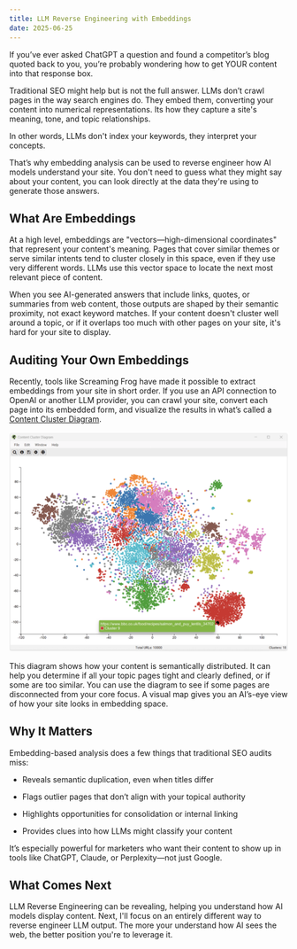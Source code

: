 ```yaml
---
title: LLM Reverse Engineering with Embeddings
date: 2025-06-25
---
```

If you’ve ever asked ChatGPT a question and found a competitor’s blog quoted back to you, you’re probably wondering how to get YOUR content into that response box.

Traditional SEO might help but is not the full answer. LLMs don’t crawl pages in the way search engines do. They embed them, converting your content into numerical representations. Its how they capture a site's meaning, tone, and topic relationships.

In other words, LLMs don't index your keywords, they interpret your concepts.

That’s why embedding analysis can be used to reverse engineer how AI models understand your site. You don't need to guess what they might say about your content, you can look directly at the data they're using to generate those answers.

<!--truncate-->

## What Are Embeddings
At a high level, embeddings are "vectors—high-dimensional coordinates" that represent your content's meaning. Pages that cover similar themes or serve similar intents tend to cluster closely in this space, even if they use very different words. LLMs use this vector space to locate the next most relevant piece of content.

When you see AI-generated answers that include links, quotes, or summaries from web content, those outputs are shaped by their semantic proximity, not exact keyword matches. If your content doesn't cluster well around a topic, or if it overlaps too much with other pages on your site, it's hard for your site to display.

## Auditing Your Own Embeddings
Recently, tools like Screaming Frog have made it possible to extract embeddings from your site in short order. If you use an API connection to OpenAI or another LLM provider, you can crawl your site, convert each page into its embedded form, and visualize the results in what’s called a <a href="https://www.screamingfrog.co.uk/seo-spider/tutorials/how-to-identify-semantically-similar-pages-outliers/">Content Cluster Diagram</a>.

<img src="/img/cluster.png" alt="Content-Cluster-Diagram" width="800"/>

This diagram shows how your content is semantically distributed. It can help you determine if all your topic pages tight and clearly defined, or if some are too similar. You can use the diagram to see if some pages are disconnected from your core focus. A visual map gives you an AI’s-eye view of how your site looks in embedding space.

## Why It Matters
Embedding-based analysis does a few things that traditional SEO audits miss:

- Reveals semantic duplication, even when titles differ

- Flags outlier pages that don’t align with your topical authority

- Highlights opportunities for consolidation or internal linking

- Provides clues into how LLMs might classify your content

It’s especially powerful for marketers who want their content to show up in tools like ChatGPT, Claude, or Perplexity—not just Google.

## What Comes Next
LLM Reverse Engineering can be revealing, helping you understand how AI models display content. Next, I'll focus on an entirely different way to reverse engineer LLM output.
The more your understand how AI sees the web, the better position you're to leverage it. 